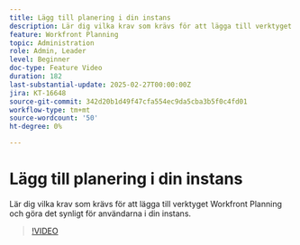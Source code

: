 ```yaml
---
title: Lägg till planering i din instans
description: Lär dig vilka krav som krävs för att lägga till verktyget Workfront Planning och göra det synligt för användarna i din instans.
feature: Workfront Planning
topic: Administration
role: Admin, Leader
level: Beginner
doc-type: Feature Video
duration: 182
last-substantial-update: 2025-02-27T00:00:00Z
jira: KT-16648
source-git-commit: 342d20b1d49f47cfa554ec9da5cba3b5f0c4fd01
workflow-type: tm+mt
source-wordcount: '50'
ht-degree: 0%

---
```



# Lägg till planering i din instans

Lär dig vilka krav som krävs för att lägga till verktyget Workfront Planning och göra det synligt för användarna i din instans.

>[!VIDEO](https://video.tv.adobe.com/v/3447970/?learn=on&enablevpops&captions=swe)
